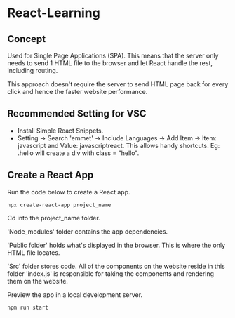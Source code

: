 # React-Learning

## Concept
Used for Single Page Applications (SPA). This means that the server only needs to send 1 HTML file to the browser and let React handle the rest, including routing.

This approach doesn't require the server to send HTML page back for every click and hence the faster website performance.

## Recommended Setting for VSC
* Install Simple React Snippets.
* Setting -> Search 'emmet' -> Include Languages -> Add Item -> Item: javascript and Value: javascriptreact. This allows handy shortcuts. Eg: .hello will create a div with class = "hello".

## Create a React App
Run the code below to create a React app.
```
npx create-react-app project_name
```
Cd into the project_name folder.

'Node_modules' folder contains the app dependencies.

'Public folder' holds what's displayed in the browser. This is where the only HTML file locates.

'Src' folder stores code. All of the components on the website reside in this folder 'index.js' is responsible for taking the components and rendering them on the website.

Preview the app in a local development server.
```
npm run start
```
